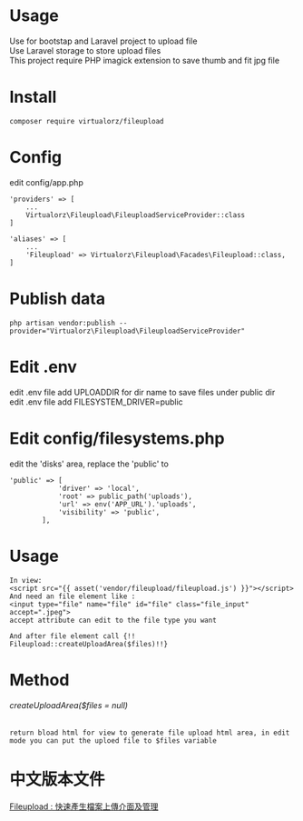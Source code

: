 # Usage
Use for bootstap and Laravel project to upload file <br />
Use Laravel storage to store upload files <br />
This project require PHP imagick extension to save thumb and fit jpg file

# Install
    composer require virtualorz/fileupload
    
# Config
edit config/app.php
    
    'providers' => [
        ...
        Virtualorz\Fileupload\FileuploadServiceProvider::class
    ]
    
    'aliases' => [
        ...
        'Fileupload' => Virtualorz\Fileupload\Facades\Fileupload::class,
    ]
   
# Publish data
    php artisan vendor:publish --provider="Virtualorz\Fileupload\FileuploadServiceProvider"
    
# Edit .env
edit .env file add UPLOADDIR for dir name to save files under public dir <br>
edit .env file add FILESYSTEM_DRIVER=public

# Edit config/filesystems.php
edit the 'disks' area, replace the 'public' to 

    'public' => [
                'driver' => 'local',
                'root' => public_path('uploads'),
                'url' => env('APP_URL').'uploads',
                'visibility' => 'public',
            ],

# Usage
    In view:
    <script src="{{ asset('vendor/fileupload/fileupload.js') }}"></script>
    And need an file element like :
    <input type="file" name="file" id="file" class="file_input" accept=".jpeg">
    accept attribute can edit to the file type you want
    
    And after file element call {!! Fileupload::createUploadArea($files)!!}
    
# Method

###### createUploadArea($files = null)
`return bload html for view to generate file upload html area, in edit mode you can put the uploed file to $files variable`
   
# 中文版本文件
[Fileupload : 快速產生檔案上傳介面及管理](http://www.alvinchen.club/2019/07/03/%e4%bd%9c%e5%93%81laravel-package-fileupload-%e5%bf%ab%e9%80%9f%e7%94%a2%e7%94%9f%e6%aa%94%e6%a1%88%e4%b8%8a%e5%82%b3%e4%bb%8b%e9%9d%a2%e5%8f%8a%e7%ae%a1%e7%90%86/)
